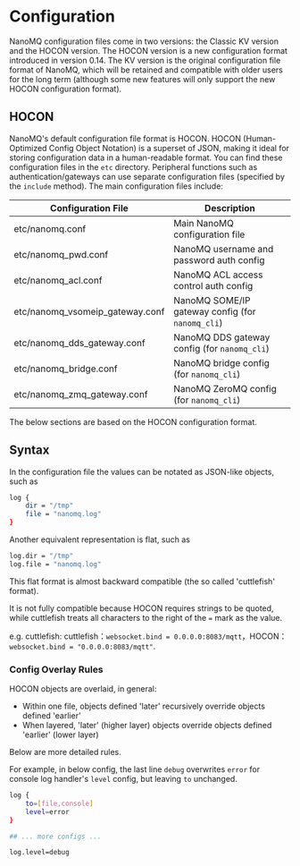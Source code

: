 # Configuration

NanoMQ configuration files come in two versions: the Classic KV version and the HOCON version. The HOCON version is a new configuration format introduced in version 0.14. The KV version is the original configuration file format of NanoMQ, which will be retained and compatible with older users for the long term (although some new features will only support the new HOCON configuration format).

## HOCON

NanoMQ's default configuration file format is HOCON. HOCON (Human-Optimized Config Object Notation) is a superset of JSON, making it ideal for storing configuration data in a human-readable format. You can find these configuration files in the `etc` directory. Peripheral functions such as authentication/gateways can use separate configuration files (specified by the `include` method). The main configuration files include:

| Configuration File              | Description                                      |
| ------------------------------- | ------------------------------------------------ |
| etc/nanomq.conf                 | Main NanoMQ configuration file                   |
| etc/nanomq_pwd.conf             | NanoMQ username and password auth config         |
| etc/nanomq_acl.conf             | NanoMQ ACL access control auth config            |
| etc/nanomq_vsomeip_gateway.conf | NanoMQ SOME/IP gateway config (for `nanomq_cli`) |
| etc/nanomq_dds_gateway.conf     | NanoMQ DDS gateway config (for `nanomq_cli`)     |
| etc/nanomq_bridge.conf          | NanoMQ bridge config (for `nanomq_cli`)          |
| etc/nanomq_zmq_gateway.conf     | NanoMQ ZeroMQ config (for `nanomq_cli`)          |

The below sections are based on the HOCON configuration format. 

## Syntax

In the configuration file the values can be notated as JSON-like objects, such as

```bash
log {
    dir = "/tmp"
    file = "nanomq.log"
}
```

Another equivalent representation is flat, such as

```bash
log.dir = "/tmp"
log.file = "nanomq.log"
```

This flat format is almost backward compatible (the so called 'cuttlefish' format).

It is not fully compatible because HOCON requires strings to be quoted, while cuttlefish treats all characters to the right of the `=` mark as the value.

e.g. cuttlefish: cuttlefish：`websocket.bind = 0.0.0.0:8083/mqtt`，HOCON：`websocket.bind = "0.0.0.0:8083/mqtt"`.

### Config Overlay Rules

HOCON objects are overlaid, in general:

- Within one file, objects defined 'later' recursively override objects defined 'earlier'
- When layered, 'later' (higher layer) objects override objects defined 'earlier' (lower layer)

Below are more detailed rules.

For example, in below config, the last line `debug` overwrites `error` for
console log handler's `level` config, but leaving `to` unchanged.

```bash
log {
    to=[file,console]
    level=error
}

## ... more configs ...

log.level=debug
```
